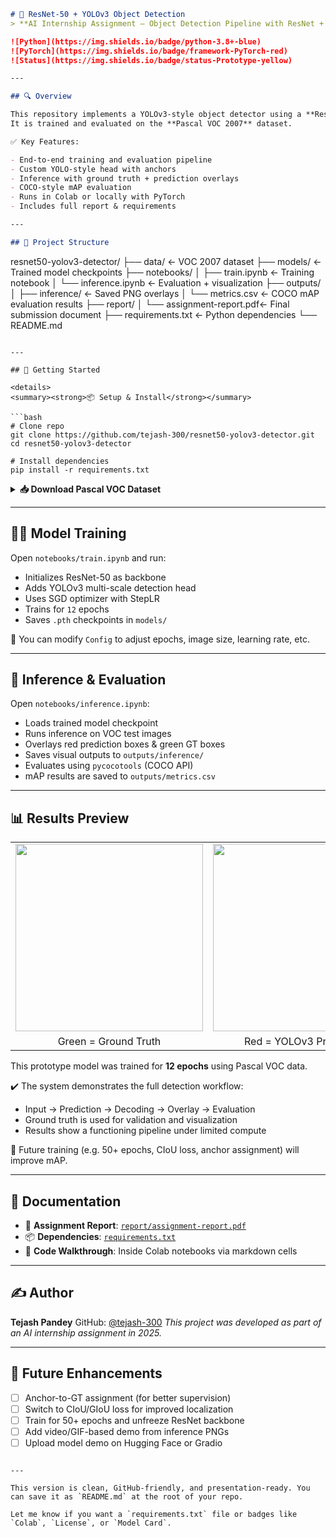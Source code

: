 



```markdown
# 🧠 ResNet-50 + YOLOv3 Object Detection  
> **AI Internship Assignment — Object Detection Pipeline with ResNet + YOLOv3**

![Python](https://img.shields.io/badge/python-3.8+-blue)
![PyTorch](https://img.shields.io/badge/framework-PyTorch-red)
![Status](https://img.shields.io/badge/status-Prototype-yellow)

---

## 🔍 Overview

This repository implements a YOLOv3-style object detector using a **ResNet-50** backbone.  
It is trained and evaluated on the **Pascal VOC 2007** dataset.

✅ Key Features:

- End-to-end training and evaluation pipeline  
- Custom YOLO-style head with anchors  
- Inference with ground truth + prediction overlays  
- COCO-style mAP evaluation  
- Runs in Colab or locally with PyTorch  
- Includes full report & requirements  

---

## 📁 Project Structure

```

resnet50-yolov3-detector/
├── data/                    ← VOC 2007 dataset
├── models/                  ← Trained model checkpoints
├── notebooks/
│   ├── train.ipynb          ← Training notebook
│   └── inference.ipynb      ← Evaluation + visualization
├── outputs/
│   ├── inference/           ← Saved PNG overlays
│   └── metrics.csv          ← COCO mAP evaluation results
├── report/
│   └── assignment-report.pdf← Final submission document
├── requirements.txt         ← Python dependencies
└── README.md

````

---

## 🚀 Getting Started

<details>
<summary><strong>📦 Setup & Install</strong></summary>

```bash
# Clone repo
git clone https://github.com/tejash-300/resnet50-yolov3-detector.git
cd resnet50-yolov3-detector

# Install dependencies
pip install -r requirements.txt
````

</details>

<details>
<summary><strong>📥 Download Pascal VOC Dataset</strong></summary>

Dataset is auto-downloaded in the notebook using torchvision:

```python
from torchvision.datasets import VOCDetection

# Train/val split
VOCDetection(root='data/VOCdevkit', year='2007', image_set='trainval', download=True)

# Test split
VOCDetection(root='data/VOCdevkit', year='2007', image_set='test', download=True)
```

</details>

---

## 🏋️‍♂️ Model Training

Open `notebooks/train.ipynb` and run:

* Initializes ResNet-50 as backbone
* Adds YOLOv3 multi-scale detection head
* Uses SGD optimizer with StepLR
* Trains for `12` epochs
* Saves `.pth` checkpoints in `models/`

📌 You can modify `Config` to adjust epochs, image size, learning rate, etc.

---

## 🧪 Inference & Evaluation

Open `notebooks/inference.ipynb`:

* Loads trained model checkpoint
* Runs inference on VOC test images
* Overlays red prediction boxes & green GT boxes
* Saves visual outputs to `outputs/inference/`
* Evaluates using `pycocotools` (COCO API)
* mAP results are saved to `outputs/metrics.csv`

---

## 📊 Results Preview

<table>
  <tr>
    <td><img src="outputs/inference/10.png" width="300"/></td>
    <td><img src="outputs/inference/96.png" width="300"/></td>
  </tr>
  <tr>
    <td align="center">Green = Ground Truth</td>
    <td align="center">Red = YOLOv3 Predictions</td>
  </tr>
</table>

This prototype model was trained for **12 epochs** using Pascal VOC data.

✔️ The system demonstrates the full detection workflow:

* Input → Prediction → Decoding → Overlay → Evaluation
* Ground truth is used for validation and visualization
* Results show a functioning pipeline under limited compute

📌 Future training (e.g. 50+ epochs, CIoU loss, anchor assignment) will improve mAP.

---

## 📄 Documentation

* 📘 **Assignment Report**: [`report/assignment-report.pdf`](report/assignment-report.pdf)
* 📦 **Dependencies**: [`requirements.txt`](requirements.txt)
* 🧠 **Code Walkthrough**: Inside Colab notebooks via markdown cells

---

## ✍️ Author

**Tejash Pandey**
GitHub: [@tejash-300](https://github.com/tejash-300)
*This project was developed as part of an AI internship assignment in 2025.*

---

## 🔧 Future Enhancements

* [ ] Anchor-to-GT assignment (for better supervision)
* [ ] Switch to CIoU/GIoU loss for improved localization
* [ ] Train for 50+ epochs and unfreeze ResNet backbone
* [ ] Add video/GIF-based demo from inference PNGs
* [ ] Upload model demo on Hugging Face or Gradio

```

---

This version is clean, GitHub-friendly, and presentation-ready. You can save it as `README.md` at the root of your repo.

Let me know if you want a `requirements.txt` file or badges like `Colab`, `License`, or `Model Card`.
```
